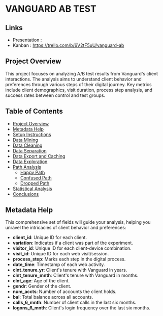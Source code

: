 # VANGUARD AB TEST

## Links

- Presentation : 
- Kanban : <https://trello.com/b/6V2tF5uU/vanguard-ab>

## Project Overview
This project focuses on analyzing A/B test results from Vanguard's client interactions. The analysis aims to understand client behavior and preferences through various steps of their digital journey. Key metrics include client demographics, visit duration, process step analysis, and success rates between control and test groups.

## Table of Contents
- [Project Overview](#project-overview)
- [Metadata Help](#metadata-help)
- [Setup Instructions](#setup-instructions)
- [Data Mining](#data-mining)
- [Data Cleaning](#data-cleaning)
- [Data Separation](#data-separation)
- [Data Export and Caching](#data-export-and-caching)
- [Data Exploration](#data-exploration)
- [Path Analysis](#path-analysis)
  - [Happy Path](#happy-path)
  - [Confused Path](#confused-path)
  - [Dropped Path](#dropped-path)
- [Statistical Analysis](#statistical-analysis)
- [Conclusions](#conclusions)

## Metadata Help
This comprehensive set of fields will guide your analysis, helping you unravel the intricacies of client behavior and preferences:

- **client_id**: Unique ID for each client.
- **variation**: Indicates if a client was part of the experiment.
- **visitor_id**: Unique ID for each client-device combination.
- **visit_id**: Unique ID for each web visit/session.
- **process_step**: Marks each step in the digital process.
- **date_time**: Timestamp of each web activity.
- **clnt_tenure_yr**: Client's tenure with Vanguard in years.
- **clnt_tenure_mnth**: Client's tenure with Vanguard in months.
- **clnt_age**: Age of the client.
- **gendr**: Gender of the client.
- **num_accts**: Number of accounts the client holds.
- **bal**: Total balance across all accounts.
- **calls_6_mnth**: Number of client calls in the last six months.
- **logons_6_mnth**: Client's login frequency over the last six months.
